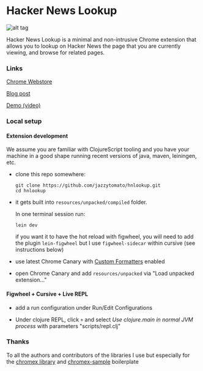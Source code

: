 # Hacker News Lookup

![alt tag](https://raw.githubusercontent.com/jazzytomato/hnlookup/master/resources/shared/images/icon128.png)

Hacker News Lookup is a minimal and non-intrusive Chrome extension that allows you to lookup on Hacker News the page that you are currently viewing, and browse for related pages.

### Links

[Chrome Webstore](https://chrome.google.com/webstore/detail/hacker-news-lookup/ekfmfhhfalhmiacchemmhapffjaolffo)

[Blog post](http://jazzytomato.com/hnlookup-chrome-extension-clojurescript/)

[Demo (video)](https://www.youtube.com/watch?v=cGIlV3ly7Z4)

### Local setup

#### Extension development

We assume you are familiar with ClojureScript tooling and you have your machine in a good shape running recent versions of
java, maven, leiningen, etc.

  * clone this repo somewhere:

      ```
      git clone https://github.com/jazzytomato/hnlookup.git
      cd hnlookup
      ```
  * it gets built into `resources/unpacked/compiled` folder.

    In one terminal session run:
      ```
      lein dev
      ```
    if you want it to have the hot reload with figwheel, you will need to add the plugin `lein-figwheel` but I use `figwheel-sidecar` within cursive (see instructions below)

  * use latest Chrome Canary with [Custom Formatters](https://github.com/binaryage/cljs-devtools#enable-custom-formatters-in-your-chrome-canary) enabled
  * open Chrome Canary and add `resources/unpacked` via "Load unpacked extension..."


#### Figwheel + Cursive + Live REPL

* add a run configuration under Run/Edit Configurations

* Under clojure REPL, click `+` and select *Use clojure.main in normal JVM process* with parameters "scripts/repl.clj"


### Thanks

To all the authors and contributors of the libraries I use but especially for the [chromex library](https://github.com/binaryage/chromex) and [chromex-sample](https://github.com/binaryage/chromex-sample) boilerplate